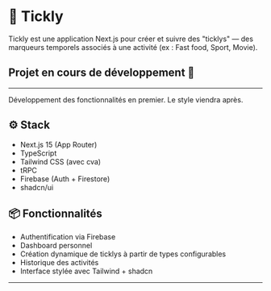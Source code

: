 # 🐣 Tickly

Tickly est une application Next.js pour créer et suivre des "ticklys" — des marqueurs temporels associés à une activité (ex : Fast food, Sport, Movie).

## Projet en cours de développement 🚧

---

Développement des fonctionnalités en premier. Le style viendra après.

## ⚙️ Stack

- Next.js 15 (App Router)
- TypeScript
- Tailwind CSS (avec cva)
- tRPC
- Firebase (Auth + Firestore)
- shadcn/ui

## 📦 Fonctionnalités

- Authentification via Firebase
- Dashboard personnel
- Création dynamique de ticklys à partir de types configurables
- Historique des activités
- Interface stylée avec Tailwind + shadcn

---
